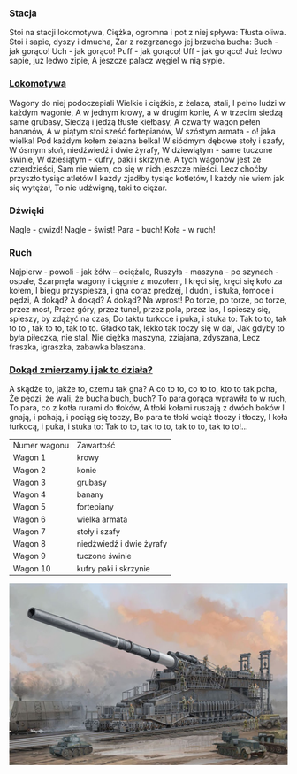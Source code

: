 <!DOCTYPE html>
<html>
<head>
<link rel="stylesheet" href="zadanie.css">
</head>
<body>


<h3>Stacja</h3>
<p>  Stoi na stacji lokomotywa,
Ciężka, ogromna i pot z niej spływa:
Tłusta oliwa.
Stoi i sapie, dyszy i dmucha,
Żar z rozgrzanego jej brzucha bucha:
Buch - jak gorąco!
Uch - jak gorąco!
Puff - jak gorąco!
Uff - jak gorąco!
Już ledwo sapie, już ledwo zipie,
  A jeszcze palacz węgiel w nią sypie.</p>

<h3><a href="https://pl.wikipedia.org/wiki/Lokomotywa" target="_blank">Lokomotywa</a></h3>
<p>  Wagony do niej podoczepiali
Wielkie i ciężkie, z żelaza, stali,
I pełno ludzi w każdym wagonie,
A w jednym krowy, a w drugim konie,
A w trzecim siedzą same grubasy,
Siedzą i jedzą tłuste kiełbasy,
A czwarty wagon pełen bananów,
A w piątym stoi sześć fortepianów,
W szóstym armata - o! jaka wielka!
Pod każdym kołem żelazna belka!
W siódmym dębowe stoły i szafy,
W ósmym słoń, niedźwiedź i dwie żyrafy,
W dziewiątym - same tuczone świnie,
W dziesiątym - kufry, paki i skrzynie.
A tych wagonów jest ze czterdzieści,
Sam nie wiem, co się w nich jeszcze mieści.
Lecz choćby przyszło tysiąc atletów
I każdy zjadłby tysiąc kotletów,
I każdy nie wiem jak się wytężał,
To nie udźwigną, taki to ciężar.</p>

<h3>Dźwięki</h3>
<p>Nagle - gwizd!
Nagle - świst!
Para - buch!
  Koła - w ruch!</p>

<h3>Ruch</h3>
<p>  Najpierw - powoli - jak żółw – ociężale,
Ruszyła - maszyna - po szynach - ospale,
Szarpnęła wagony i ciągnie z mozołem,
I kręci się, kręci się koło za kołem,
I biegu przyspiesza, i gna coraz prędzej,
I dudni, i stuka, łomoce i pędzi,
A dokąd? A dokąd? A dokąd? Na wprost!
Po torze, po torze, po torze, przez most,
Przez góry, przez tunel, przez pola, przez las,
I spieszy się, spieszy, by zdążyć na czas,
Do taktu turkoce i puka, i stuka to:
Tak to to, tak to to , tak to to, tak to to.
Gładko tak, lekko tak toczy się w dal,
Jak gdyby to była piłeczka, nie stal,
Nie ciężka maszyna, zziajana, zdyszana,
  Lecz fraszka, igraszka, zabawka blaszana.</p>

<h3><a href="https://pl.wikipedia.org/wiki/Silnik_parowy" target="_blank">Dokąd zmierzamy i jak to działa?</a></h3>
<p>  A skądże to, jakże to, czemu tak gna?
A co to to, co to to, kto to tak pcha,
Że pędzi, że wali, że bucha buch, buch?
To para gorąca wprawiła to w ruch,
To para, co z kotła rurami do tłoków,
A tłoki kołami ruszają z dwóch boków
I gnają, i pchają, i pociąg się toczy,
Bo para te tłoki wciąż tłoczy i tłoczy,
I koła turkocą, i puka, i stuka to:
  Tak to to, tak to to, tak to to, tak to to!…</p>

<table>
  <tr><td>Numer wagonu</td><td>Zawartość</td></tr>
  <tr><td>Wagon 1</td><td>krowy</td></tr>
  <tr><td>Wagon 2</td><td>konie</td></tr>
  <tr><td>Wagon 3</td><td>grubasy</td></tr>
  <tr><td>Wagon 4</td><td>banany</td></tr>
  <tr><td>Wagon 5</td><td>fortepiany</td></tr>
  <tr><td>Wagon 6</td><td>wielka armata</td></tr>
  <tr><td>Wagon 7</td><td>stoły i szafy</td></tr>
  <tr><td>Wagon 8</td><td>niedźwiedź i dwie żyrafy</td></tr>
  <tr><td>Wagon 9</td><td>tuczone świnie</td></tr>
  <tr><td>Wagon 10</td><td>kufry paki i skrzynie</td></tr>
</table>

<img src="2-17.jpg" alt="Schwerer Gustav">

</body>
</html>
